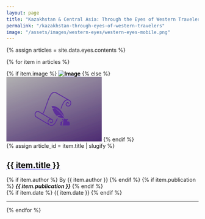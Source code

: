 ```yaml
---
layout: page
title: "Kazakhstan & Central Asia: Through the Eyes of Western Travelers"
permalink: "/kazakhstan-through-eyes-of-western-travelers"
image: "/assets/images/western-eyes/western-eyes-mobile.png"
---
```


<style>
a.media-link {
color: black;
text-decoration: underline !important;
text-decoration-color: #a29bfe !important;
text-decoration-style: solid !important;
font-weight: bold;
}


</style>

{% assign articles = site.data.eyes.contents %}

{% for item in articles %}
<div class="row align-items-center">
    <div class="col-sm-12 col-md-4 media_center">
    {% if item.image %}
    <a class="media-link" href="{{ item.href }}" target="_blank" title="{{ item.title }}">  <img src="{{ item.image }}" class="img-fluid news_thumbnail mx-auto" alt="Image" /></a>
    {% else %}
    <img src="assets/images/pen_quill.png" class="img-fluid news_thumbnail mx-auto" alt="Image" />
    {% endif %}
    </div>

<div class="col-sm-12 col-md-8 media_center">
<div class="align-middle">
 {% assign article_id = item.title | slugify %}
    <h2 class="briefing-statement__title_allnews mt-0" id="{{ article_id }}">
    <a class="media-link" href="{{ item.href }}" target="_blank" title="{{ item.title }}" >
    {{ item.title }}
    </a>
    </h2>
    <div class="meta__pub ml-5">
        {% if item.author %} 
        By {{ item.author }}
        {% endif %}
        {% if item.publication %}
        <em><b><span class="mx-2">{{ item.publication }}</span></b></em>
        {% endif %}
        <br>
        {% if item.date %} 
      <span class="text-secondary mx-3">  {{ item.date }} </span>
        {% endif %}
    </div>
</div>
</div>
</div>
<hr class="my-0">
{% endfor %}
